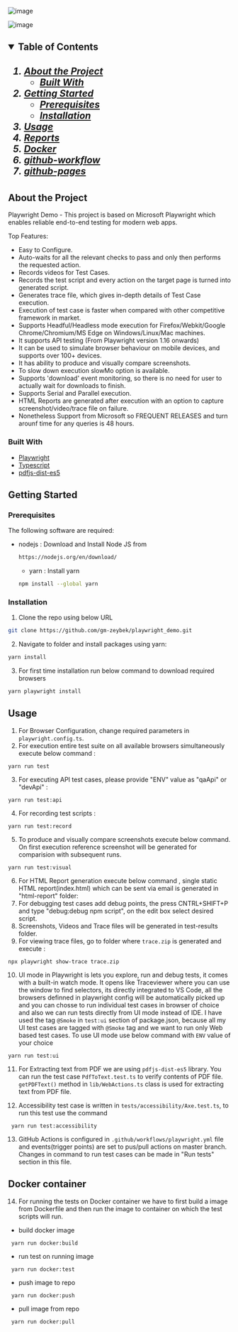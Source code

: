 

![image](https://github.com/gm-zeybek/playwright_demo/assets/72822629/1d8ce941-d7d1-4c17-addc-eb64506bfcb3)

![image](https://github.com/gm-zeybek/playwright_demo/assets/72822629/83a88211-a8bf-4095-af65-9fd85e397923)

<!-- TABLE OF CONTENTS -->
<h2>
    <details open="open">
        <summary class="normal">Table of Contents</summary>
        <h5>
          <ol>
            <li>
              <a href="#about-the-project">About the Project</a>
              <ul>
                <li><a href="#built-with">Built With</a>
              </ul>
            </li>
            <li>
              <a href="#getting-started">Getting Started</a>
              <ul>
                <li><a href="#prerequisites">Prerequisites</a>
                <li><a href="#installation">Installation</a>
              </ul>
            </li>
            <li><a href="#usage">Usage</a></li>
            <li><a href="#reports">Reports</a></li>
            <li><a href="#docker">Docker</a></li>
            <li><a href="#github-workflow">github-workflow</a></li>
            <li><a href="#github-pages">github-pages</a></li>
          </ol>
        </h5>    
    </details>
</h2>

<!-- ABOUT THE PROJECT -->

## About the Project

Playwright Demo - This project is based on Microsoft Playwright which enables reliable end-to-end testing for modern web apps.

Top Features:

- Easy to Configure.
- Auto-waits for all the relevant checks to pass and only then performs the requested action.
- Records videos for Test Cases.
- Records the test script and every action on the target page is turned into generated script.
- Generates trace file, which gives in-depth details of Test Case execution.
- Execution of test case is faster when compared with other competitive framework in market.
- Supports Headful/Headless mode execution for Firefox/Webkit/Google Chrome/Chromium/MS Edge on Windows/Linux/Mac machines.
- It supports API testing (From Playwright version 1.16 onwards)
- It can be used to simulate browser behaviour on mobile devices, and supports over 100+ devices.
- It has ability to produce and visually compare screenshots.
- To slow down execution slowMo option is available.
- Supports 'download' event monitoring, so there is no need for user to actually wait for downloads to finish.
- Supports Serial and Parallel execution.
- HTML Reports are generated after execution with an option to capture screenshot/video/trace file on failure.
- Nonetheless Support from Microsoft so FREQUENT RELEASES and turn arounf time for any queries is 48 hours.


### Built With

- [Playwright](https://playwright.dev)
- [Typescript](https://www.typescriptlang.org/)
- [pdfjs-dist-es5](https://www.npmjs.com/package/pdfjs-dist-es5)

## Getting Started

### Prerequisites

The following software are required:

- nodejs : Download and Install Node JS from
  ```sh
  https://nodejs.org/en/download/
  ```
  
  - yarn : Install yarn
  ```sh
  npm install --global yarn
  ```

### Installation

1. Clone the repo using below URL

```sh
git clone https://github.com/gm-zeybek/playwright_demo.git
```

2. Navigate to folder and install packages using yarn:

```sh
yarn install
```
3. For first time installation run below command to download required browsers

```sh
yarn playwright install
```

<!-- USAGE EXAMPLES-->

## Usage

1. For Browser Configuration, change required parameters in `playwright.config.ts`.
2. For execution entire test suite on all available browsers simultaneously execute below command :

```JS
yarn run test
```

3. For executing API test cases, please provide "ENV" value as "qaApi" or "devApi" :

```JS
yarn run test:api
```

4. For recording test scripts :

```JS
yarn run test:record
```

5. To produce and visually compare screenshots execute below command. On first execution reference screenshot will be generated for comparision with subsequent runs.

```JS
yarn run test:visual 
```

6. For HTML Report generation execute below command , single static HTML report(index.html) which can be sent via email is generated in "html-report" folder:
7. For debugging test cases add debug points, the press CNTRL+SHIFT+P and type "debug:debug npm script", on the edit box select desired script.
8. Screenshots, Videos and Trace files will be generated in test-results folder.
9. For viewing trace files, go to folder where `trace.zip` is generated and execute :
```JS
npx playwright show-trace trace.zip
```

10. UI mode in Playwright is lets you explore, run and debug tests, it comes with a built-in watch mode. It opens like Traceviewer where you can use the window to find selectors, its directly integrated to VS Code, all the browsers definned in playwright config will be automatically picked up and you can chosse to run individual test cases in browser of choice and also we can run tests directly from UI mode instead of IDE. I have used the tag `@Smoke` in `test:ui` section of package.json, because all my UI test cases are tagged with `@Smoke` tag and we want to run only Web based test cases. To use UI mode use below command with `ENV` value of your choice

```JS
yarn run test:ui 
```


11. For Extracting text from PDF we are using `pdfjs-dist-es5` library. You can run the test case `PdfToText.test.ts` to verify contents of PDF file. `getPDFText()` method in `lib/WebActions.ts` class is used for extracting text from PDF file.

12. Accessibility test case is written in `tests/accessibility/Axe.test.ts`, to run this test use the command
```JS
 yarn run test:accessibility 
```

13. GitHub Actions is configured in `.github/workflows/playwright.yml` file and events(trigger points) are set to pus/pull actions on master branch. Changes in command to run test cases can be made in "Run tests" section in this file.


  ## Docker container
  14. For running the tests on Docker container we have to first build a image from Dockerfile and then run the image to container on which the test scripts will run.

- build docker image
```JS
 yarn run docker:build 
```
- run test on running image
```JS
 yarn run docker:test 
```
- push image to repo
```JS
 yarn run docker:push 
```
- pull image from repo
```JS
 yarn run docker:pull 
```

